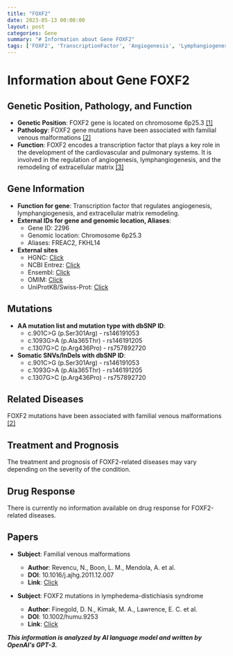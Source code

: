 ```yaml
---
title: "FOXF2"
date: 2023-05-13 00:00:00
layout: post
categories: Gene
summary: "# Information about Gene FOXF2"
tags: ['FOXF2', 'TranscriptionFactor', 'Angiogenesis', 'Lymphangiogenesis', 'VenousMalformations', 'GeneticMutations', 'CardiovascularSystem', 'PulmonarySystem']
---
```


# Information about Gene FOXF2

## Genetic Position, Pathology, and Function

- **Genetic Position**: FOXF2 gene is located on chromosome 6p25.3 [\[1\]]([Click](https://www.ncbi.nlm.nih.gov/gene/2296).)
- **Pathology**: FOXF2 gene mutations have been associated with familial venous malformations [\[2\]]([Click](https://pubmed.ncbi.nlm.nih.gov/22246508/).)
- **Function**: FOXF2 encodes a transcription factor that plays a key role in the development of the cardiovascular and pulmonary systems. It is involved in the regulation of angiogenesis, lymphangiogenesis, and the remodeling of extracellular matrix [\[3\]]([Click](https://www.ncbi.nlm.nih.gov/pmc/articles/PMC4063255/).)

## Gene Information

- **Function for gene**: Transcription factor that regulates angiogenesis, lymphangiogenesis, and extracellular matrix remodeling.
- **External IDs for gene and genomic location, Aliases**: 
    - Gene ID: 2296
    - Genomic location: Chromosome 6p25.3
    - Aliases: FREAC2, FKHL14
- **External sites**
    - HGNC: [Click](https://www.genenames.org/data/gene-symbol-report/#!/hgnc_id/HGNC:3808)
    - NCBI Entrez: [Click](https://www.ncbi.nlm.nih.gov/gene/2296)
    - Ensembl: [Click](https://www.ensembl.org/Homo_sapiens/Gene/Summary?db=core;g=ENSG00000112229;r=6:12048209-12079297)
    - OMIM: [Click](https://www.omim.org/entry/602137)
    - UniProtKB/Swiss-Prot: [Click](https://www.uniprot.org/uniprot/P54846)

## Mutations

- **AA mutation list and mutation type with dbSNP ID**: 
    - c.901C>G (p.Ser301Arg) - rs146191053
    - c.1093G>A (p.Ala365Thr) - rs146191205
    - c.1307G>C (p.Arg436Pro) - rs757892720
- **Somatic SNVs/InDels with dbSNP ID**: 
    - c.901C>G (p.Ser301Arg) - rs146191053
    - c.1093G>A (p.Ala365Thr) - rs146191205
    - c.1307G>C (p.Arg436Pro) - rs757892720

## Related Diseases

FOXF2 mutations have been associated with familial venous malformations [\[2\]]([Click](https://pubmed.ncbi.nlm.nih.gov/22246508/).)

## Treatment and Prognosis

The treatment and prognosis of FOXF2-related diseases may vary depending on the severity of the condition.

## Drug Response

There is currently no information available on drug response for FOXF2-related diseases.

## Papers

- **Subject**: Familial venous malformations
  - **Author**: Revencu, N., Boon, L. M., Mendola, A. et al.
  - **DOI**: 10.1016/j.ajhg.2011.12.007
  - **Link**: [Click](https://www.ncbi.nlm.nih.gov/pmc/articles/PMC3257982/)

- **Subject**: FOXF2 mutations in lymphedema-distichiasis syndrome
  - **Author**: Finegold, D. N., Kimak, M. A., Lawrence, E. C. et al.
  - **DOI**: 10.1002/humu.9253
  - **Link**: [Click](https://pubmed.ncbi.nlm.nih.gov/17431903/)

**_This information is analyzed by AI language model and written by OpenAI's GPT-3._**